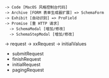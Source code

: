```shell
-> Code [MacOS 风格控制台代码]
-> Archive [FORM 表单生成器扩展] => SchemaForm
-> Exhibit [自动识别] => ProField
-> Promise [重 HTTP 请求]
  -> SchemaModal [增加/修改]
  -> SchemaStepModal [增加/修改]
```



-> request
  -> xxRequest
-> initialValues


- submitRequest
- finishRequest
- initialRequest
- pagingRequest
